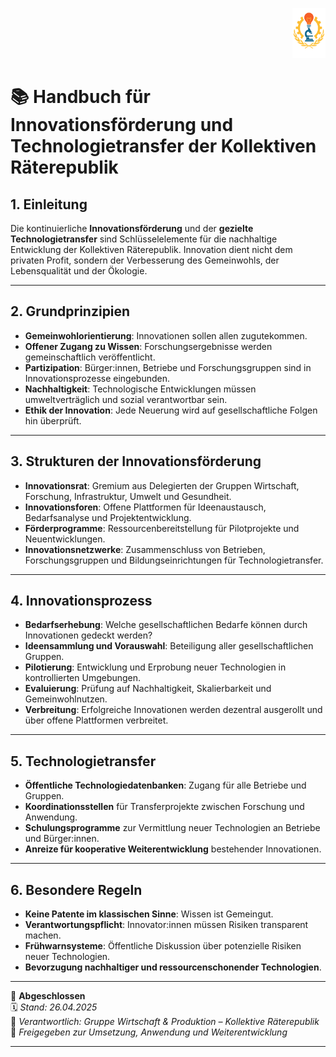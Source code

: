 <p align="right">
  <img src="https://raw.githubusercontent.com/hades-dux/Kollektive-Raeterepublik/main/Meta_und_Systemstruktur/logo_offiziell.png" alt="Logo der Kollektiven Räterepublik" height="80">
</p>

<!--
Autor: Fabio Weidner
Version: 1.0
Sektion: Wirtschaft & Produktion
Veröffentlichung: April 2025
-->

# 📚 Handbuch für Innovationsförderung und Technologietransfer der Kollektiven Räterepublik

## 1. Einleitung

Die kontinuierliche **Innovationsförderung** und der **gezielte Technologietransfer** sind Schlüsselelemente für die nachhaltige Entwicklung der Kollektiven Räterepublik. Innovation dient nicht dem privaten Profit, sondern der Verbesserung des Gemeinwohls, der Lebensqualität und der Ökologie.

---

## 2. Grundprinzipien

- **Gemeinwohlorientierung**: Innovationen sollen allen zugutekommen.
- **Offener Zugang zu Wissen**: Forschungsergebnisse werden gemeinschaftlich veröffentlicht.
- **Partizipation**: Bürger:innen, Betriebe und Forschungsgruppen sind in Innovationsprozesse eingebunden.
- **Nachhaltigkeit**: Technologische Entwicklungen müssen umweltverträglich und sozial verantwortbar sein.
- **Ethik der Innovation**: Jede Neuerung wird auf gesellschaftliche Folgen hin überprüft.

---

## 3. Strukturen der Innovationsförderung

- **Innovationsrat**: Gremium aus Delegierten der Gruppen Wirtschaft, Forschung, Infrastruktur, Umwelt und Gesundheit.
- **Innovationsforen**: Offene Plattformen für Ideenaustausch, Bedarfsanalyse und Projektentwicklung.
- **Förderprogramme**: Ressourcenbereitstellung für Pilotprojekte und Neuentwicklungen.
- **Innovationsnetzwerke**: Zusammenschluss von Betrieben, Forschungsgruppen und Bildungseinrichtungen für Technologietransfer.

---

## 4. Innovationsprozess

- **Bedarfserhebung**: Welche gesellschaftlichen Bedarfe können durch Innovationen gedeckt werden?
- **Ideensammlung und Vorauswahl**: Beteiligung aller gesellschaftlichen Gruppen.
- **Pilotierung**: Entwicklung und Erprobung neuer Technologien in kontrollierten Umgebungen.
- **Evaluierung**: Prüfung auf Nachhaltigkeit, Skalierbarkeit und Gemeinwohlnutzen.
- **Verbreitung**: Erfolgreiche Innovationen werden dezentral ausgerollt und über offene Plattformen verbreitet.

---

## 5. Technologietransfer

- **Öffentliche Technologiedatenbanken**: Zugang für alle Betriebe und Gruppen.
- **Koordinationsstellen** für Transferprojekte zwischen Forschung und Anwendung.
- **Schulungsprogramme** zur Vermittlung neuer Technologien an Betriebe und Bürger:innen.
- **Anreize für kooperative Weiterentwicklung** bestehender Innovationen.

---

## 6. Besondere Regeln

- **Keine Patente im klassischen Sinne**: Wissen ist Gemeingut.
- **Verantwortungspflicht**: Innovator:innen müssen Risiken transparent machen.
- **Frühwarnsysteme**: Öffentliche Diskussion über potenzielle Risiken neuer Technologien.
- **Bevorzugung nachhaltiger und ressourcenschonender Technologien**.

---

🔢 **Abgeschlossen**  
🗓️ *Stand: 26.04.2025*  
🏩 *Verantwortlich: Gruppe Wirtschaft & Produktion – Kollektive Räterepublik*  
🔐 *Freigegeben zur Umsetzung, Anwendung und Weiterentwicklung*

---

